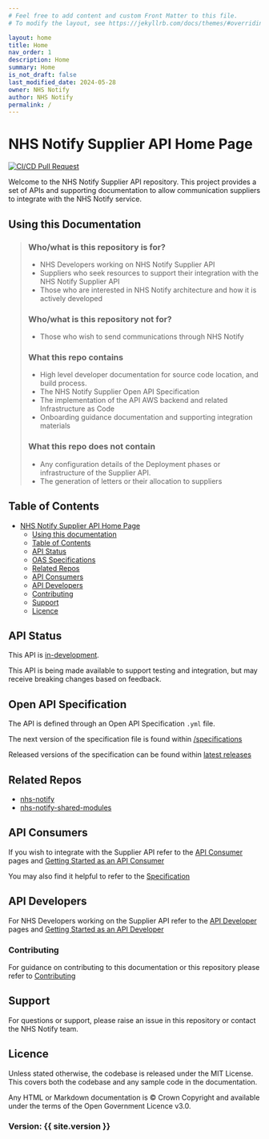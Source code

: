 ```yaml
---
# Feel free to add content and custom Front Matter to this file.
# To modify the layout, see https://jekyllrb.com/docs/themes/#overriding-theme-defaults

layout: home
title: Home
nav_order: 1
description: Home
summary: Home
is_not_draft: false
last_modified_date: 2024-05-28
owner: NHS Notify
author: NHS Notify
permalink: /
---
```


<!-- markdownlint-disable MD025 -->

# NHS Notify Supplier API Home Page

<!-- markdownlint-enable MD025 -->

[![CI/CD Pull Request](https://github.com/NHSDigital/nhs-notify-repository-template/actions/workflows/cicd-1-pull-request.yaml/badge.svg)](https://github.com/NHSDigital/nhs-notify-repository-template/actions/workflows/cicd-1-pull-request.yaml)

Welcome to the NHS Notify Supplier API repository.
This project provides a set of APIs and supporting documentation to allow communication suppliers to integrate with the NHS Notify service.

## Using this Documentation

> ### Who/what is this repository is for?
>
> - NHS Developers working on NHS Notify Supplier API
> - Suppliers who seek resources to support their integration with the NHS Notify Supplier API
> - Those who are interested in NHS Notify architecture and how it is actively developed
>
> ### Who/what is this repository **not** for?
>
> - Those who wish to send communications through NHS Notify
>
> ### What this repo contains
>
> - High level developer documentation for source code location, and build process.
> - The NHS Notify Supplier Open API Specification
> - The implementation of the API AWS backend and related Infrastructure as Code
> - Onboarding guidance documentation and supporting integration materials
>
> ### What this repo does **not** contain
>
> - Any configuration details of the Deployment phases or infrastructure of the Supplier API.
> - The generation of letters or their allocation to suppliers

## Table of Contents

- [NHS Notify Supplier API Home Page](#nhs-notify-supplier-api-home-page)
  - [Using this documentation](#using-this-documentation)
  - [Table of Contents](#table-of-contents)
  - [API Status](#api-status)
  - [OAS Specifications](#open-api-specification)
  - [Related Repos](#related-repos)
  - [API Consumers](#api-consumers)
  - [API Developers](#api-developers)
  - [Contributing](#contributing)
  - [Support](#support)
  - [Licence](#licence)

## API Status

This API is [in-development](https://digital.nhs.uk/developer/guides-and-documentation/reference-guide#statuses).

This API is being made available to support testing and integration, but may receive breaking changes based on feedback.

## Open API Specification

The API is defined through an Open API Specification `.yml` file.

The next version of the specification file is found within [/specifications](/specification/api/notify-supplier-phase1.yml)

Released versions of the specification can be found within [latest releases](https://github.com/NHSDigital/nhs-notify-supplier-api/releases)

## Related Repos

- [nhs-notify](https://nhsdigital.github.io/nhs-notify)
- [nhs-notify-shared-modules](https://github.com/NHSDigital/nhs-notify-shared-modules)

## API Consumers

If you wish to integrate with the Supplier API refer to the [API Consumer](/consumers) pages and
[Getting Started as an API Consumer](/consumers/getting-started)

You may also find it helpful to refer to the [Specification](/specification)

## API Developers

For NHS Developers working on the Supplier API refer to the [API Developer](/developers) pages and
[Getting Started as an API Developer](/developers/getting-started.md)

### Contributing

For guidance on contributing to this documentation or this repository please refer to [Contributing](/contributing)

## Support

For questions or support, please raise an issue in this repository or contact the NHS Notify team.

## Licence

Unless stated otherwise, the codebase is released under the MIT License. This covers both the codebase and any sample code in the documentation.

Any HTML or Markdown documentation is © Crown Copyright and available under the terms of the Open Government Licence v3.0.

### Version: {{ site.version }}
